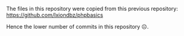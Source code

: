 The files in this repository were copied from this previous repository: https://github.com/Ixiondbz/phpbasics

Hence the lower number of commits in this repository ☹️. 
